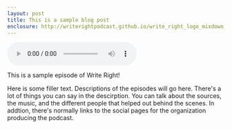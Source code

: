 ```yaml
---
layout: post
title: This is a sample blog post
enclosure: http://writerightpodcast.github.io/write_right_logo_mixdown_v4.mp3
---
```


<audio controls>
	<source src="/write_right_logo_mixdown_v4.mp3" type="audio/mpeg">
</audio>

This is a sample episode of Write Right!

Here is some filler text. Descriptions of the episodes will go here. There's a lot of things you can say in the descirption. You can talk about the sources, the music, and the different people that helped out behind the scenes. In addtion, there's normally links to the social pages for the organization producing the podcast.

